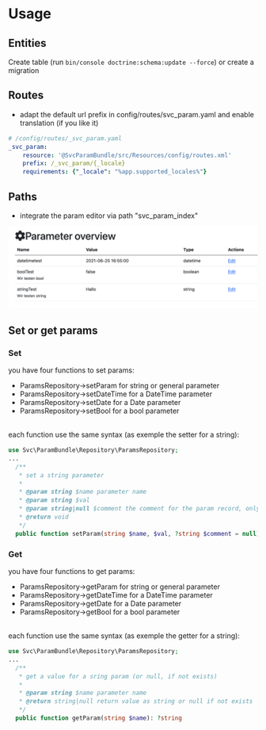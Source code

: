# Usage

## Entities
Create table (run `bin/console doctrine:schema:update --force`) or create a migration

## Routes
- adapt the default url prefix in config/routes/svc_param.yaml and enable translation (if you like it)

```yaml
# /config/routes/_svc_param.yaml
_svc_param:
    resource: '@SvcParamBundle/src/Resources/config/routes.xml'
    prefix: /_svc_param/{_locale}
    requirements: {"_locale": "%app.supported_locales%"}
```


## Paths
- integrate the param editor via path "svc_param_index"

![Param editor interface](images/ParameterEdit.png "Param editor interface")



## Set or get params

### Set
you have four functions to set params:
* ParamsRepository->setParam for string or general parameter
* ParamsRepository->setDateTime for a DateTime parameter
* ParamsRepository->setDate for a Date parameter
* ParamsRepository->setBool for a bool parameter

<br />
each function use the same syntax (as exemple the setter for a string):

```php
use Svc\ParamBundle\Repository\ParamsRepository;
...
  /**
   * set a string parameter
   *
   * @param string $name parameter name
   * @param string $val
   * @param string|null $comment the comment for the param record, only set during param record creation
   * @return void
   */
  public function setParam(string $name, $val, ?string $comment = null)
```

### Get
you have four functions to get params:
* ParamsRepository->getParam for string or general parameter
* ParamsRepository->getDateTime for a DateTime parameter
* ParamsRepository->getDate for a Date parameter
* ParamsRepository->getBool for a bool parameter

<br />
each function use the same syntax (as exemple the getter for a string):

```php
use Svc\ParamBundle\Repository\ParamsRepository;
...
  /**
   * get a value for a sring param (or null, if not exists)
   *
   * @param string $name parameter name
   * @return string|null return value as string or null if not exists
   */
  public function getParam(string $name): ?string
```
